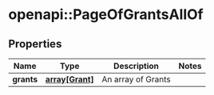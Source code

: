# openapi::PageOfGrantsAllOf


## Properties
Name | Type | Description | Notes
------------ | ------------- | ------------- | -------------
**grants** | [**array[Grant]**](Grant.md) | An array of Grants | 


